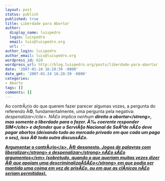 ```yaml
---
layout: post
status: publish
published: true
title: Liberdade para Abortar
author:
  display_name: luispedro
  login: luispedro
  email: luis@luispedro.org
  url: ''
author_login: luispedro
author_email: luis@luispedro.org
wordpress_id: 828
wordpress_url: http://blog.luispedro.org/posts/liberdade-para-abortar
date: '2007-01-24 16:28:39 -0800'
date_gmt: '2007-01-24 16:28:39 -0800'
categories:
- Aborto
tags: []
comments: []
---
```

<p>Ao contr&Atilde;&iexcl;rio do que querem fazer parecer algumas vozes, a pergunta do referendo &Atilde;&copy;, fundamentalmente, uma pergunta pela negativa: <cite>despenalizar<&#47;cite>. N&Atilde;&pound;o implica nenhum <strong>direito a abortar<&#47;strong>, mas somente a liberdade para o fazer. &Atilde;&permil; coerente responder <cite>SIM<&#47;cite> e defender que o Servi&Atilde;&sect;o Nacional de Sa&Atilde;&ordm;de n&Atilde;&pound;o deve pagar abortos (deixando tudo ao mercado privado em que cada um paga o seu), isso &Atilde;&copy; toda outra discuss&Atilde;&pound;o.
<p><a href="http:&#47;&#47;revista-atlantico.blogspot.com&#47;2007&#47;01&#47;pergunta-certa.html">Argumentar o contr&Atilde;&iexcl;rio<&#47;a>, &Atilde;&copy; desonesto. <em>Jogos de palavras com <strong>liberalizar<&#47;strong> e <strong>despenalizar<&#47;strong> n&Atilde;&pound;o s&Atilde;&pound;o argumentos<&#47;em> (sobretudo, quando o que queriam muitas vezes dizer &Atilde;&copy; que apoiam uma <strong>descriminaliza&Atilde;&sect;&Atilde;&pound;o<&#47;strong> em que podia ser mantida uma coima em vez de pris&Atilde;&pound;o, ou em que as cl&Atilde;&shy;nicas n&Atilde;&pound;o seriam permitidas).</p>
